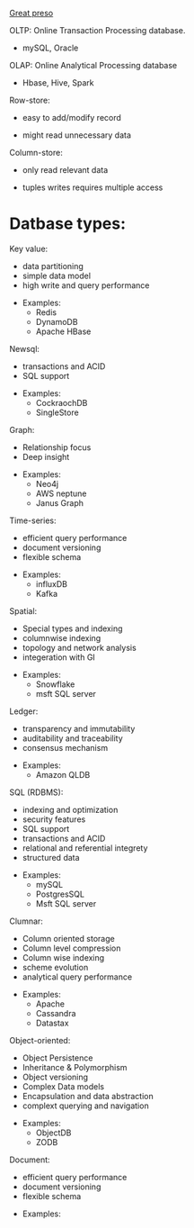 [Great preso](https://docs.google.com/presentation/d/1UMDZtvgYUksip_Jx1nzAuDYAPeaoB4heYZr6gbyjvb8/edit#slide=id.g865b75ec1e_0_103)



OLTP: Online Transaction Processing database.
- mySQL, Oracle

OLAP: Online Analytical Processing database
- Hbase, Hive, Spark

Row-store:
+ easy to add/modify record
- might read unnecessary data

Column-store:
+ only read relevant data
- tuples writes requires multiple access


# Datbase types:

Key value:
  - data partitioning
  - simple data model  
  - high write and query performance
  
  * Examples:
    - Redis
    - DynamoDB
    - Apache HBase

Newsql:
  - transactions and ACID
  - SQL support

  * Examples:
    - CockraochDB
    - SingleStore

Graph:
  - Relationship focus
  - Deep insight

  * Examples:
    - Neo4j
    - AWS neptune
    - Janus Graph

Time-series:
  - efficient query performance
  - document versioning
  - flexible schema
  
  * Examples:
    - influxDB
    - Kafka

Spatial:
  - Special types and indexing
  - columnwise indexing
  - topology and network analysis
  - integeration with GI
  
  * Examples:
    - Snowflake
    - msft SQL server


Ledger:
  - transparency and immutability
  - auditability and traceability
  - consensus mechanism

  * Examples:
    - Amazon QLDB

SQL (RDBMS):
  - indexing and optimization
  - security features
  - SQL support
  - transactions and ACID
  - relational and referential integrety
  - structured data

  * Examples:
    - mySQL
    - PostgresSQL
    - Msft SQL server

Clumnar:
  - Column oriented storage
  - Column level compression
  - Column wise indexing
  - scheme evolution  
  - analytical query performance

  * Examples:
    - Apache
    - Cassandra
    - Datastax

Object-oriented:
  - Object Persistence
  - Inheritance & Polymorphism
  - Object versioning
  - Complex Data models
  - Encapsulation and data abstraction
  - complext querying and navigation

  * Examples:
    - ObjectDB
    - ZODB

Document:
  - efficient query performance
  - document versioning
  - flexible schema

  * Examples: